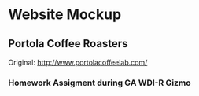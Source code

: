 # Website Mockup
## Portola Coffee Roasters
Original: http://www.portolacoffeelab.com/

### Homework Assigment during GA WDI-R Gizmo
